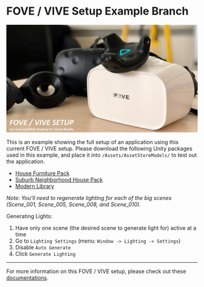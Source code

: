 # FOVE / VIVE Setup Example Branch

![Fove Vive Picture](/Documentations/Images/FoveVive.jpg)

This is an example showing the full setup of an application using this
current FOVE / VIVE setup. Please download the following Unity packages
used in this example, and place it into `/Assets/AssetStoreModels/` to test
out the application.

* [House Furniture Pack](https://assetstore.unity.com/packages/3d/props/house-furniture-pack-88646)
* [Suburb Neighborhood House Pack](https://assetstore.unity.com/packages/3d/environments/urban/suburb-neighborhood-house-pack-modular-72712)
* [Modern Library](https://assetstore.unity.com/packages/3d/props/interior/modern-library-51829)

*Note: You'll need to regenerate lighting for each of the big scenes (Scene_001,
Scene_005, Scene_008, and Scene_010).*

Generating Lights:

1. Have only one scene (the desired scene to generate light for) active at a time
1. Go to `Lighting Settings` (menu: `Window -> Lighting -> Settings`)
1. Disable `Auto Generate`
1. Click `Generate Lighting`

* * *

For more information on this FOVE / VIVE setup, please check out these
[documentations](/Documentations/FoveViveSetup.md).
